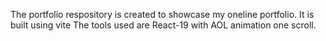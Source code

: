 The portfolio respository is created to showcase my oneline portfolio.
It is built using vite
The tools used are React-19 with AOL animation one scroll.
